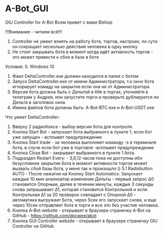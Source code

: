 # A-Bot_GUI
GIU Controller for A-Bot
Всем привет с вами Bishop

!!!Внимание - читаем всё!!!
1. Controller не умеет влиять на работу бота, торгов, настроек, по сути он сокращает несколько действий человека в одну кнопку
2. Не стоит закрывать бота в момент когда идёт активность торгов - это может привести к сбое в базе в боте

Условия:
0. Windows 10
1. Фаил DeltaController.exe должен находится в папке с ботом
2. Запуск DeltaController.exe от имени Администратора, т.к окно бота игнорирует комаду на закрытие если она не от Администратора
3. Версия бота должна быть с Дельтой в title в торгах, уточняйтя в телеграм у Андрея, или запустите торги и проверьте дублируется ли Дельта в заголовок окна.
4. Имена файлов бота должны быть: A-Bot-BTC.exe и A-Bot-USDT.exe

Что умеет DeltaController:
1. Вверху 2 радиобокса - выбор версии бота для контроля.
2. Кнопка Start Bot - запускает бота выбранного в пункте 1, если бот уже запущен - всплывет предупреждение
3. Кнопка Start trade - за человека выполняет команду -s в терминале бота, в случе если бот уже в торговле -всплывет предупреждение
4. Кнопка Close Bot - закрывает выбранного в пункте 1 бота.
5. Подраздел Restart Every: - 3,6,12 часов пока не доступны ибо безусловное закрытие бота в момент активности торгов может вызвать сбой базы бота, у меня так и произошло ))
5.1 Radiobutton AUTO - После нажатия на Кнопку Start Automatics: Запускает каждые 10 мин анализатор изменения Дельты - первый запрос Δ0 становится Опорным, далее в течении минуты, каждые 3 секунды снова запрашивает Δ1, которая становится Контрольной и если Контрольная Δ1 за 20 проверок совпадает с Опорной Δ0 - автоматика выгружает Бота, через 5сек его запускает снова, и еще через 10сек отправляет бота в торги и все это без участия человека.
6. Кнопка A-Bot website - открывает в браузере страничку A-Bot на GitHub - https://github.com/dpcwee/abot
7. Кнопка GUI Controller website - открывает в браузере страничку GIU Controller на GitHub
